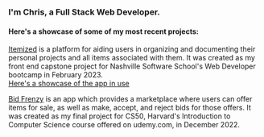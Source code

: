 ### I'm Chris, a Full Stack Web Developer. 

#### Here's a showcase of some of my most recent projects:
[Itemized](https://github.com/ristopherCh/itemized) is a platform for aiding users in organizing and documenting their personal projects and all items associated with them. It was created as my front end capstone project for Nashville Software School's Web Developer bootcamp in February 2023.  
[Here's a showcase of the app in use](https://youtu.be/DuclT6BHbV4)

[Bid Frenzy](https://github.com/ristopherCh/cs50-final-project) is an app which provides a marketplace where users can offer items for sale, as well as make, accept, and reject bids for those offers. It was created as my final project for CS50, Harvard's Introduction to Computer Science course offered on udemy.com, in December 2022.


<!--
**ristopherCh/ristopherCh** is a ✨ _special_ ✨ repository because its `README.md` (this file) appears on your GitHub profile.

Here are some ideas to get you started:

- 🔭 I’m currently working on ...
- 🌱 I’m currently learning ...
- 👯 I’m looking to collaborate on ...
- 🤔 I’m looking for help with ...
- 💬 Ask me about ...
- 📫 How to reach me: ...
- 😄 Pronouns: ...
- ⚡ Fun fact: ...
-->
